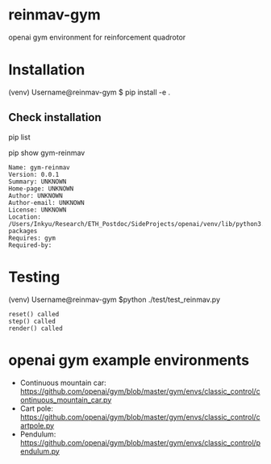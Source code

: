 # reinmav-gym
openai gym environment for reinforcement quadrotor

# Installation
(venv) Username@reinmav-gym $ pip install -e .

## Check installation
pip list

pip show gym-reinmav

``` pip show gym-reinmav
Name: gym-reinmav
Version: 0.0.1
Summary: UNKNOWN
Home-page: UNKNOWN
Author: UNKNOWN
Author-email: UNKNOWN
License: UNKNOWN
Location: /Users/Inkyu/Research/ETH_Postdoc/SideProjects/openai/venv/lib/python3.6/site-packages
Requires: gym
Required-by: 
```

# Testing
(venv) Username@reinmav-gym $python ./test/test_reinmav.py

``` __init__ called
reset() called
step() called
render() called
```

# openai gym example environments
* Continuous mountain car: https://github.com/openai/gym/blob/master/gym/envs/classic_control/continuous_mountain_car.py
* Cart pole: https://github.com/openai/gym/blob/master/gym/envs/classic_control/cartpole.py
* Pendulum: https://github.com/openai/gym/blob/master/gym/envs/classic_control/pendulum.py


